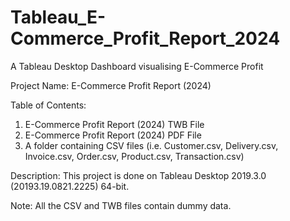 # Tableau_E-Commerce_Profit_Report_2024

A Tableau Desktop Dashboard visualising E-Commerce Profit

Project Name: E-Commerce Profit Report (2024)

Table of Contents:

1. E-Commerce Profit Report (2024) TWB File
2. E-Commerce Profit Report (2024) PDF File
3. A folder containing CSV files (i.e. Customer.csv, Delivery.csv, Invoice.csv, Order.csv, Product.csv, Transaction.csv)

Description: This project is done on Tableau Desktop 2019.3.0 (20193.19.0821.2225) 64-bit.

Note: All the CSV and TWB files contain dummy data.
